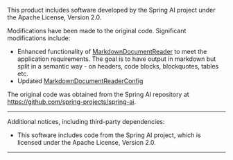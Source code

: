 This product includes software developed by the Spring AI project under the Apache License, Version 2.0.

Modifications have been made to the original code. Significant modifications include:
- Enhanced functionality of [MarkdownDocumentReader](src/main/java/pl/ochnios/samurai/services/chunking/readers/markdown/MarkdownReader.java) 
to meet the application requirements. The goal is to have output in markdown but split in a semantic way - on 
  headers, code blocks, blockquotes, tables etc.
- Updated [MarkdownDocumentReaderConfig](src/main/java/pl/ochnios/samurai/services/chunking/readers/markdown/MarkdownReaderConfig.java)

The original code was obtained from the Spring AI repository at https://github.com/spring-projects/spring-ai.

--------------------------------------------------------------------

Additional notices, including third-party dependencies:

- This software includes code from the Spring AI project, which is licensed under the Apache License, Version 2.0.

--------------------------------------------------------------------
